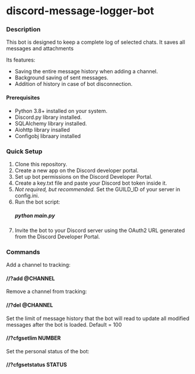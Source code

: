 # discord-message-logger-bot

### Description

This bot is designed to keep a complete log of selected chats. It saves all messages and attachments

Its features:
- Saving the entire message history when adding a channel.
- Background saving of sent messages. 
- Addition of history in case of bot disconnection.

#### Prerequisites
- Python 3.8+ installed on your system.
- Discord.py library installed.
- SQLAlchemy library installed.
- Aiohttp library insalled
- Configobj libraary installed
  
### Quick Setup
1. Clone this repository.
2. Create a new app on the Discord developer portal.
3. Set up bot permissions on the Discord Developer Portal.
4. Create a key.txt file and paste your Discord bot token inside it.
5. *Not required, but recommended.* Set the GUILD_ID of your server in config.ini.
6. Run the bot script:
   ##### python main.py
7. Invite the bot to your Discord server using the OAuth2 URL generated from the Discord Developer Portal.

### Commands
Add a channel to tracking:
#### //?add @CHANNEL

Remove a channel from tracking:
#### //?del @CHANNEL

Set the limit of message history that the bot will read to update all modified messages after the bot is loaded.
Default = 100
#### //?cfgsetlim NUMBER

Set the personal status of the bot:
#### //?cfgsetstatus STATUS
